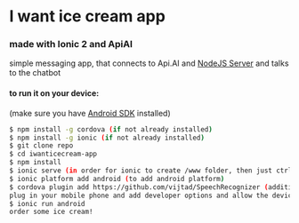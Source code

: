# I want ice cream app
### made with Ionic 2 and ApiAI

simple messaging app, that connects to Api.AI and [NodeJS Server](https://github.com/leviathan88/icecream-server) and talks to the chatbot

#### to run it on your device: 
(make sure you have [Android SDK](https://developer.android.com/studio/index.html) installed)
```sh
$ npm install -g cordova (if not already installed)
$ npm install -g ionic (if not already installed)
$ git clone repo
$ cd iwanticecream-app
$ npm install
$ ionic serve (in order for ionic to create /www folder, then just ctrl+c to end it)
$ ionic platform add android (to add android platform)
$ cordova plugin add https://github.com/vijtad/SpeechRecognizer (additionally install this plugin for Speech Recognition)
plug in your mobile phone and add developer options and allow the device for debugging and to be connected with your PC
$ ionic run android
order some ice cream!
```